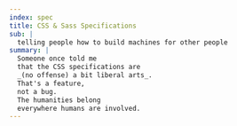 ```yaml
---
index: spec
title: CSS & Sass Specifications
sub: |
  telling people how to build machines for other people
summary: |
  Someone once told me
  that the CSS specifications are
  _(no offense) a bit liberal arts_.
  That's a feature,
  not a bug.
  The humanities belong
  everywhere humans are involved.
---
```

